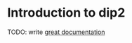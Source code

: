 # Introduction to dip2

TODO: write [great documentation](http://jacobian.org/writing/what-to-write/)
